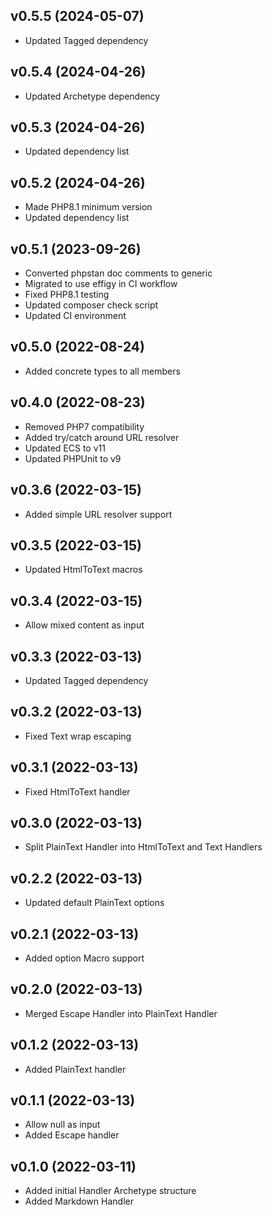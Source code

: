 ## v0.5.5 (2024-05-07)
* Updated Tagged dependency

## v0.5.4 (2024-04-26)
* Updated Archetype dependency

## v0.5.3 (2024-04-26)
* Updated dependency list

## v0.5.2 (2024-04-26)
* Made PHP8.1 minimum version
* Updated dependency list

## v0.5.1 (2023-09-26)
* Converted phpstan doc comments to generic
* Migrated to use effigy in CI workflow
* Fixed PHP8.1 testing
* Updated composer check script
* Updated CI environment

## v0.5.0 (2022-08-24)
* Added concrete types to all members

## v0.4.0 (2022-08-23)
* Removed PHP7 compatibility
* Added try/catch around URL resolver
* Updated ECS to v11
* Updated PHPUnit to v9

## v0.3.6 (2022-03-15)
* Added simple URL resolver support

## v0.3.5 (2022-03-15)
* Updated HtmlToText macros

## v0.3.4 (2022-03-15)
* Allow mixed content as input

## v0.3.3 (2022-03-13)
* Updated Tagged dependency

## v0.3.2 (2022-03-13)
* Fixed Text wrap escaping

## v0.3.1 (2022-03-13)
* Fixed HtmlToText handler

## v0.3.0 (2022-03-13)
* Split PlainText Handler into HtmlToText and Text Handlers

## v0.2.2 (2022-03-13)
* Updated default PlainText options

## v0.2.1 (2022-03-13)
* Added option Macro support

## v0.2.0 (2022-03-13)
* Merged Escape Handler into PlainText Handler

## v0.1.2 (2022-03-13)
* Added PlainText handler

## v0.1.1 (2022-03-13)
* Allow null as input
* Added Escape handler

## v0.1.0 (2022-03-11)
* Added initial Handler Archetype structure
* Added Markdown Handler
